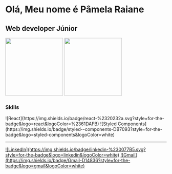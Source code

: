Olá, Meu nome é Pâmela Raiane
==============================


Web developer Júnior
--------------------



<div>
  <img height="180em" src="https://github-readme-stats.vercel.app/api?username=pamelaprpn&show_icons=true&theme=dracula&include_all_commits=true&count_private=true"/>  
  <img height="180em" src="https://github-readme-stats.vercel.app/api/top-langs/?username=pamelaprpn&layout=compact&langs-count=16&theme=dracula"/> 
</div>



### Skills

<div>
  ![React](https://img.shields.io/badge/react-%2320232a.svg?style=for-the-badge&logo=react&logoColor=%2361DAFB)
  ![Styled Components](https://img.shields.io/badge/styled--components-DB7093?style=for-the-badge&logo=styled-components&logoColor=white)

--------------------
<div>
  <a href="https://www.linkedin.com/in/pamela-raiane/" rel="nofollow">![LinkedIn](https://img.shields.io/badge/linkedin-%230077B5.svg?style=for-the-badge&logo=linkedin&logoColor=white)</a>
  <a href="mailto:pamelaprpn@gmail.com">![Gmail](https://img.shields.io/badge/Gmail-D14836?style=for-the-badge&logo=gmail&logoColor=white)</a>
</div>


